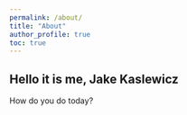 ```yaml
---
permalink: /about/
title: "About"
author_profile: true
toc: true
---
```


## Hello it is me, Jake Kaslewicz
How do you do today?
